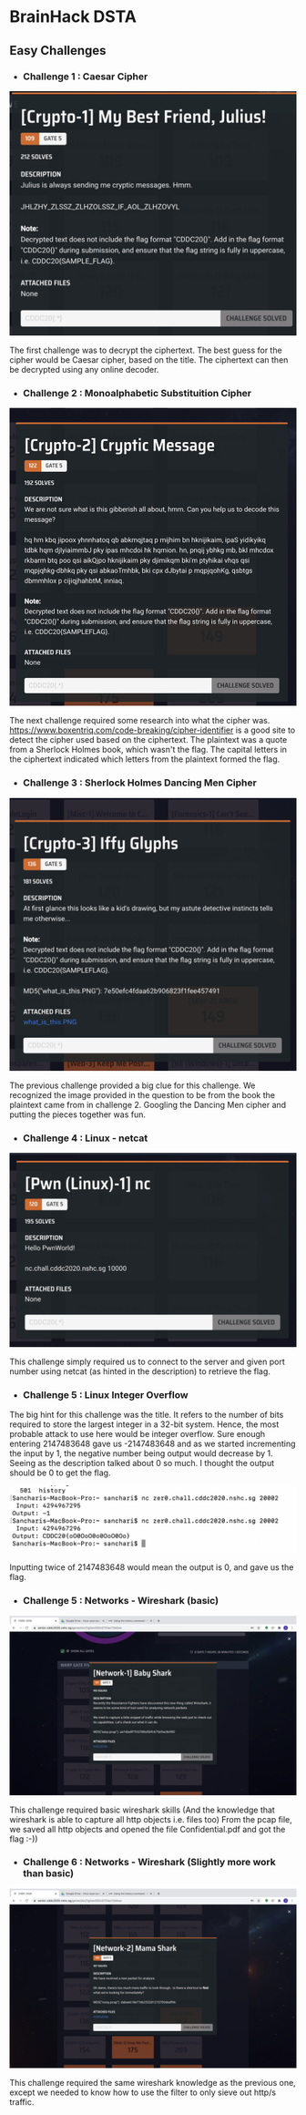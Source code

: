 # BrainHack DSTA 
## Easy Challenges
- ### Challenge 1 : Caesar Cipher
![Challenge 1!](/CTFs/assets/brainhack-writeup-stuff/challenge1.png "Challenge 1")

The first challenge was to decrypt the ciphertext. The best guess for the cipher would be Caesar cipher, based on the title. The ciphertext can then be decrypted using any online decoder. 

- ### Challenge 2 : Monoalphabetic Substituition Cipher
![Challenge 2!](/CTFs/assets/brainhack-writeup-stuff/crypto2qn.png "Challenge 2")

The next challenge required some research into what the cipher was. https://www.boxentriq.com/code-breaking/cipher-identifier is a good site to detect the cipher used based on the ciphertext. The plaintext was a quote from a Sherlock Holmes book, which wasn't the flag. The capital letters in the ciphertext indicated which letters from the plaintext formed the flag.

- ### Challenge 3 : Sherlock Holmes Dancing Men Cipher
![Challenge 3!](/CTFs/assets/brainhack-writeup-stuff/crypto3qn.png "Challenge 3")

The previous challenge provided a big clue for this challenge. We recognized the image provided in the question to be from the book the plaintext came from in challenge 2. Googling the Dancing Men cipher and putting the pieces together was fun.

- ### Challenge 4 : Linux - netcat
![Challenge 4!](CTFs/assets/brainhack-writeup-stuff/linux1qn.png "Challenge 4")

This challenge simply required us to connect to the server and given port number using netcat (as hinted in the description) to retrieve the flag. 

- ### Challenge 5 : Linux Integer Overflow

The big hint for this challenge was the title. It refers to the number of bits required to store the largest integer in a 32-bit system. Hence, the most probable attack to use here would be integer overflow. Sure enough entering 2147483648 gave us -2147483648 and as we started incrementing the input by 1, the negative number being output would decrease by 1. Seeing as the description talked about 0 so much. I thought the output should be 0 to get the flag. 

![Challenge 4 Flag!](CTFs/assets/brainhack-writeup-stuff/linux2flag.png) 

Inputting twice of 2147483648 would mean the output is 0, and gave us the flag.

- ### Challenge 5 : Networks - Wireshark (basic)

![Challenge 5!](CTFs/assets/brainhack-writeup-stuff/network1qn.png "Challenge 5")

This challenge required basic wireshark skills (And the knowledge that wireshark is able to capture all http objects i.e. files too)
From the pcap file, we saved all http objects and opened the file Confidential.pdf and got the flag :-))

- ### Challenge 6 : Networks - Wireshark (Slightly more work than basic)

![Challenge 6!](CTFs/assets/brainhack-writeup-stuff/network2qn.png "Challenge 6") 

This challenge required the same wireshark knowledge as the previous one, except we needed to know how to use the filter to only sieve out http/s traffic. 



